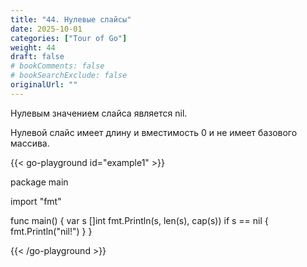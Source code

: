 ```yaml
---
title: "44. Нулевые слайсы"
date: 2025-10-01
categories: ["Tour of Go"]
weight: 44
draft: false
# bookComments: false
# bookSearchExclude: false
originalUrl: ""
---
```


Нулевым значением слайса является nil.

Нулевой слайс имеет длину и вместимость 0 и не имеет базового массива.

{{< go-playground id="example1" >}}

package main

import "fmt"

func main() {
    var s []int
    fmt.Println(s, len(s), cap(s))
    if s == nil {
        fmt.Println("nil!")
    }
}


{{< /go-playground >}} 